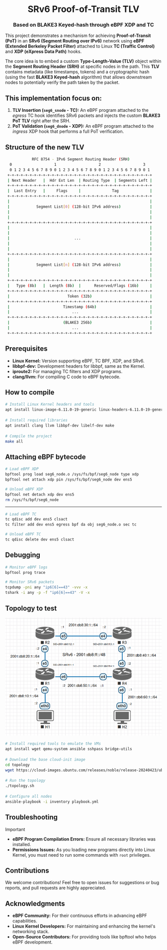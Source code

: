 <h1 align="center">SRv6 Proof-of-Transit TLV</h1>
<h3 align="center">Based on BLAKE3 Keyed-hash through eBPF XDP and TC</h3>

This project demonstrates a mechanism for achieving **Proof-of-Transit (PoT)** in an **SRv6 (Segment Routing over IPv6)** network using **eBPF  (Extended Berkeley Packet Filter)** attached to Linux **TC (Traffic Control)** and **XDP (eXpress Data Path)** hooks.

The core idea is to embed a custom **Type-Length-Value (TLV)** object within the **Segment Routing Header (SRH)** at specific nodes in the path. This **TLV** contains metadata (like timestamps, tokens) and a cryptographic hash (using the fast **BLAKE3 Keyed-hash** algorithm) that allows downstream nodes to potentially verify the path taken by the packet.

## This implementation focus on:

1.  **TLV Insertion (`seg6_snode` - TC):** An eBPF program attached to the *egress* TC hook identifies SRv6 packets and injects the custom **BLAKE3 PoT TLV** right after the SRH.
2.  **PoT Validation (`seg6_dnode` - XDP):** An eBPF program attached to the *ingress* XDP hook that performs a full PoT verification.

## Structure of the new TLV

```bash
            RFC 8754 - IPv6 Segment Routing Header (SRH)
  0                   1                   2                   3
  0 1 2 3 4 5 6 7 8 9 0 1 2 3 4 5 6 7 8 9 0 1 2 3 4 5 6 7 8 9 0 1
 +-+-+-+-+-+-+-+-+-+-+-+-+-+-+-+-+-+-+-+-+-+-+-+-+-+-+-+-+-+-+-+-+
 | Next Header   |  Hdr Ext Len  | Routing Type  | Segments Left |
 +-+-+-+-+-+-+-+-+-+-+-+-+-+-+-+-+-+-+-+-+-+-+-+-+-+-+-+-+-+-+-+-+
 |  Last Entry   |     Flags     |              Tag              |
 +-+-+-+-+-+-+-+-+-+-+-+-+-+-+-+-+-+-+-+-+-+-+-+-+-+-+-+-+-+-+-+-+
 |                                                               |
 |            Segment List[0] (128-bit IPv6 address)             |
 |                                                               |
 |                                                               |
 +-+-+-+-+-+-+-+-+-+-+-+-+-+-+-+-+-+-+-+-+-+-+-+-+-+-+-+-+-+-+-+-+
 |                                                               |
 |                                                               |
 |                             ...                               |
 |                                                               |
 |                                                               |
 +-+-+-+-+-+-+-+-+-+-+-+-+-+-+-+-+-+-+-+-+-+-+-+-+-+-+-+-+-+-+-+-+
 |                                                               |
 |            Segment List[n] (128-bit IPv6 address)             |
 |                                                               |
 |                                                               |
 +-+-+-+-+-+-+-+-+-+-+-+-+-+-+-+-+-+-+-+-+-+-+-+-+-+-+-+-+-+-+-+-+
 |   Type (8b)   |  Length (8b)  |      Reserved/Flags (16b)     |
 +-+-+-+-+-+-+-+-+-+-+-+-+-+-+-+-+-+-+-+-+-+-+-+-+-+-+-+-+-+-+-+-+
 |                          Token (32b)                          |
 +-+-+-+-+-+-+-+-+-+-+-+-+-+-+-+-+-+-+-+-+-+-+-+-+-+-+-+-+-+-+-+-+
 |                        Timestamp (64b)                        |
 |                            ...                                |
 +-+-+-+-+-+-+-+-+-+-+-+-+-+-+-+-+-+-+-+-+-+-+-+-+-+-+-+-+-+-+-+-+
 |                        (BLAKE3 256b)                          |
 |                            ...                                |
 +-+-+-+-+-+-+-+-+-+-+-+-+-+-+-+-+-+-+-+-+-+-+-+-+-+-+-+-+-+-+-+-+
```

## Prerequisites

* **Linux Kernel:** Version supporting eBPF, TC BPF, XDP, and SRv6.
* **libbpf-dev:** Development headers for libbpf, same as the Kernel.
* **iproute2:** For managing TC filters and XDP programs.
* **clang/llvm:** For compiling C code to eBPF bytecode.

## How to compile

```bash
# Install Linux Kernel headers and tools
apt install linux-image-6.11.0-19-generic linux-headers-6.11.0-19-generic linux-tools-6.11.0-19-generic

# Install required libraries
apt install clang llvm libbpf-dev libelf-dev make

# Compile the project
make all
```

## Attaching eBPF bytecode

```bash
# Load eBPF XDP
bpftool prog load seg6_node.o /sys/fs/bpf/seg6_node type xdp
bpftool net attach xdp pin /sys/fs/bpf/seg6_node dev ens5
```

```bash
# Unload eBPF XDP
bpftool net detach xdp dev ens5
rm /sys/fs/bpf/seg6_node
```

---

```bash
# Load eBPF TC
tc qdisc add dev ens5 clsact
tc filter add dev ens5 egress bpf da obj seg6_node.o sec tc
```

```bash
# Unload eBPF TC
tc qdisc delete dev ens5 clsact
```

## Debugging

```bash
# Monitor eBPF logs
bpftool prog trace
```

```bash
# Monitor SRv6 packets
tcpdump -pni any "ip6[6]==43" -vvv -x
tshark -i any -p -f "ip6[6]==43" -V -x
```


## Topology to test

<div align="center"><img src="topology/qemu-virtual-srv6.png" /></div>

```bash
# Install required tools to emulate the VMs
apt install wget qemu-system ansible sshpass bridge-utils

# Download the base cloud-init image
cd topology
wget https://cloud-images.ubuntu.com/releases/noble/release-20240423/ubuntu-24.04-server-cloudimg-amd64.img -O base.img

# Run the topology
./topology.sh

# Configure all nodes
ansible-playbook -i inventory playbook.yml
```

## Troubleshooting

> [!IMPORTANT]
>
> - **eBPF Program Compilation Errors:** Ensure all necessary libraries was installed.
> - **Permissions Issues:** As you loading new programs directly into Linux Kernel, you must need to run some commands with `root` privileges.

## Contributions

We welcome contributions! Feel free to open issues for suggestions or bug
reports, and pull requests are highly appreciated.

## Acknowledgments

- **eBPF Community:** For their continuous efforts in advancing eBPF capabilities.
- **Linux Kernel Developers:** For maintaining and enhancing the kernel's networking stack.
- **Open-Source Contributors:** For providing tools like bpftool who helps eBPF development.
